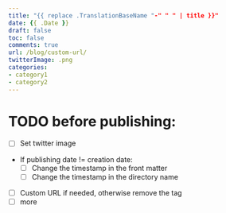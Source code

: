 ```yaml
---
title: "{{ replace .TranslationBaseName "-" " " | title }}"
date: {{ .Date }}
draft: false
toc: false
comments: true
url: /blog/custom-url/
twitterImage: .png
categories:
- category1
- category2
---
```


# TODO before publishing:

* [ ] Set twitter image
* If publishing date != creation date:
    * [ ] Change the timestamp in the front matter
    * [ ] Change the timestamp in the directory name
* [ ] Custom URL if needed, otherwise remove the tag
* [ ] more

<!--more-->

